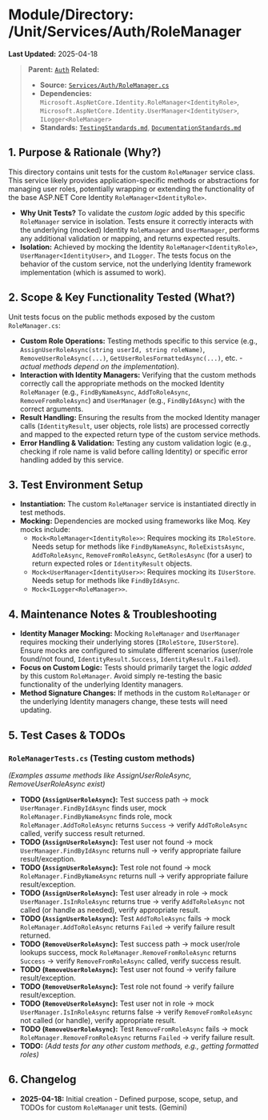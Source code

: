 # Module/Directory: /Unit/Services/Auth/RoleManager

**Last Updated:** 2025-04-18

> **Parent:** [`Auth`](../README.md)
> **Related:**
> * **Source:** [`Services/Auth/RoleManager.cs`](../../../../../Zarichney.Server/Services/Auth/RoleManager.cs)
> * **Dependencies:** `Microsoft.AspNetCore.Identity.RoleManager<IdentityRole>`, `Microsoft.AspNetCore.Identity.UserManager<IdentityUser>`, `ILogger<RoleManager>`
> * **Standards:** [`TestingStandards.md`](../../../../../Docs/Standards/TestingStandards.md), [`DocumentationStandards.md`](../../../../../Docs/Development/DocumentationStandards.md)

## 1. Purpose & Rationale (Why?)

This directory contains unit tests for the custom `RoleManager` service class. This service likely provides application-specific methods or abstractions for managing user roles, potentially wrapping or extending the functionality of the base ASP.NET Core Identity `RoleManager<IdentityRole>`.

* **Why Unit Tests?** To validate the *custom logic* added by this specific `RoleManager` service in isolation. Tests ensure it correctly interacts with the underlying (mocked) Identity `RoleManager` and `UserManager`, performs any additional validation or mapping, and returns expected results.
* **Isolation:** Achieved by mocking the Identity `RoleManager<IdentityRole>`, `UserManager<IdentityUser>`, and `ILogger`. The tests focus on the behavior of the custom service, not the underlying Identity framework implementation (which is assumed to work).

## 2. Scope & Key Functionality Tested (What?)

Unit tests focus on the public methods exposed by the custom `RoleManager.cs`:

* **Custom Role Operations:** Testing methods specific to this service (e.g., `AssignUserRoleAsync(string userId, string roleName)`, `RemoveUserRoleAsync(...)`, `GetUserRolesFormattedAsync(...)`, etc. - *actual methods depend on the implementation*).
* **Interaction with Identity Managers:** Verifying that the custom methods correctly call the appropriate methods on the mocked Identity `RoleManager` (e.g., `FindByNameAsync`, `AddToRoleAsync`, `RemoveFromRoleAsync`) and `UserManager` (e.g., `FindByIdAsync`) with the correct arguments.
* **Result Handling:** Ensuring the results from the mocked Identity manager calls (`IdentityResult`, user objects, role lists) are processed correctly and mapped to the expected return type of the custom service methods.
* **Error Handling & Validation:** Testing any custom validation logic (e.g., checking if role name is valid before calling Identity) or specific error handling added by this service.

## 3. Test Environment Setup

* **Instantiation:** The custom `RoleManager` service is instantiated directly in test methods.
* **Mocking:** Dependencies are mocked using frameworks like Moq. Key mocks include:
    * `Mock<RoleManager<IdentityRole>>`: Requires mocking its `IRoleStore`. Needs setup for methods like `FindByNameAsync`, `RoleExistsAsync`, `AddToRoleAsync`, `RemoveFromRoleAsync`, `GetRolesAsync` (for a user) to return expected roles or `IdentityResult` objects.
    * `Mock<UserManager<IdentityUser>>`: Requires mocking its `IUserStore`. Needs setup for methods like `FindByIdAsync`.
    * `Mock<ILogger<RoleManager>>`.

## 4. Maintenance Notes & Troubleshooting

* **Identity Manager Mocking:** Mocking `RoleManager` and `UserManager` requires mocking their underlying stores (`IRoleStore`, `IUserStore`). Ensure mocks are configured to simulate different scenarios (user/role found/not found, `IdentityResult.Success`, `IdentityResult.Failed`).
* **Focus on Custom Logic:** Tests should primarily target the logic *added* by this custom `RoleManager`. Avoid simply re-testing the basic functionality of the underlying Identity managers.
* **Method Signature Changes:** If methods in the custom `RoleManager` or the underlying Identity managers change, these tests will need updating.

## 5. Test Cases & TODOs

### `RoleManagerTests.cs` (Testing custom methods)
*(Examples assume methods like AssignUserRoleAsync, RemoveUserRoleAsync exist)*

* **TODO (`AssignUserRoleAsync`):** Test success path -> mock `UserManager.FindByIdAsync` finds user, mock `RoleManager.FindByNameAsync` finds role, mock `RoleManager.AddToRoleAsync` returns `Success` -> verify `AddToRoleAsync` called, verify success result returned.
* **TODO (`AssignUserRoleAsync`):** Test user not found -> mock `UserManager.FindByIdAsync` returns null -> verify appropriate failure result/exception.
* **TODO (`AssignUserRoleAsync`):** Test role not found -> mock `RoleManager.FindByNameAsync` returns null -> verify appropriate failure result/exception.
* **TODO (`AssignUserRoleAsync`):** Test user already in role -> mock `UserManager.IsInRoleAsync` returns true -> verify `AddToRoleAsync` not called (or handle as needed), verify appropriate result.
* **TODO (`AssignUserRoleAsync`):** Test `AddToRoleAsync` fails -> mock `RoleManager.AddToRoleAsync` returns `Failed` -> verify failure result returned.
* **TODO (`RemoveUserRoleAsync`):** Test success path -> mock user/role lookups success, mock `RoleManager.RemoveFromRoleAsync` returns `Success` -> verify `RemoveFromRoleAsync` called, verify success result.
* **TODO (`RemoveUserRoleAsync`):** Test user not found -> verify failure result/exception.
* **TODO (`RemoveUserRoleAsync`):** Test role not found -> verify failure result/exception.
* **TODO (`RemoveUserRoleAsync`):** Test user not in role -> mock `UserManager.IsInRoleAsync` returns false -> verify `RemoveFromRoleAsync` not called (or handle), verify appropriate result.
* **TODO (`RemoveUserRoleAsync`):** Test `RemoveFromRoleAsync` fails -> mock `RoleManager.RemoveFromRoleAsync` returns `Failed` -> verify failure result.
* **TODO:** *(Add tests for any other custom methods, e.g., getting formatted roles)*

## 6. Changelog

* **2025-04-18:** Initial creation - Defined purpose, scope, setup, and TODOs for custom `RoleManager` unit tests. (Gemini)

